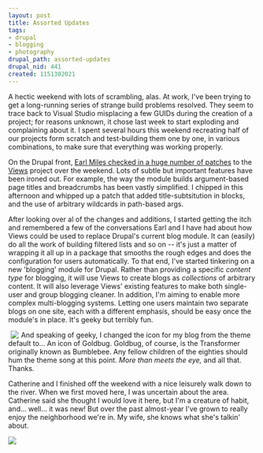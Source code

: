 ```yaml
--- 
layout: post
title: Assorted Updates
tags: 
- drupal
- blogging
- photography
drupal_path: assorted-updates
drupal_nid: 441
created: 1151302021
---
```

A hectic weekend with lots of scrambling, alas. At work, I've been trying to get a long-running series of strange build problems resolved. They seem to trace back to Visual Studio misplacing a few GUIDs during the creation of a project; for reasons unknown, it chose last week to start exploding and complaining about it. I spent several hours this weekend recreating half of our projects form scratch and test-building them one by one, in various combinations, to make sure that everything was working properly.



On the Drupal front, <a href="http://www.angrydonuts.com/views_very_close">Earl Miles checked in a huge number of patches</a> to the <a href="http://drupal.org/project/views">Views</a> project over the weekend. Lots of subtle but important features have been ironed out. For example, the way the module builds argument-based page titles and breadcrumbs has been vastly simplified. I chipped in this afternoon and whipped up a patch that added title-subtsitution in blocks, and the use of arbitrary wildcards in path-based args.



After looking over al of the changes and additions, I started getting the itch and remembered a few of the conversations Earl and I have had about how Views could be used to replace Drupal's current blog module. It can (easily) do all the work of building filtered lists and so on -- it's just a matter of wrapping it all up in a package that smooths the rough edges and does the configuration for users automatically. To that end, I've started tinkering on a new 'blogging' module for Drupal. Rather than providing a specific <i>content type</i> for blogging, it will use Views to create blogs as <i>collections</i> of arbitrary content. It will also leverage Views' existing features to make both single-user and group blogging cleaner. In addition, I'm aiming to enable more complex multi-blogging systems. Letting one users maintain two separate blogs on one site, each with a different emphasis, should be easy once the module's in place. It's geeky but terribly fun.



<img src="http://jeff.viapositiva.net/files/contented7_logo.png" align="left" hspace="5">And speaking of geeky, I changed the icon for my blog from the theme default to... An icon of Goldbug. Goldbug, of course, is the Transformer originally known as Bumblebee. Any fellow children of the eighties should hum the theme song at this point. <i>More than meets the eye,</i> and all that. Thanks.



Catherine and I finished off the weekend with a nice leisurely walk down to the river. When we first moved here, I was uncertain about the area. Catherine said she thought I would love it here, but I'm a creature of habit, and... well... it was new! But over the past almost-year I've grown to really enjoy the neighborhood we're in. My wife, she knows what she's talkin' about.



<img class="flickrsitckr_image" src="http://static.flickr.com/77/175007083_05de48e77c.jpg"/>
